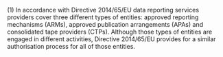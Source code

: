 (1) In accordance with Directive 2014/65/EU data reporting services providers cover three different types of entities: approved reporting mechanisms (ARMs), approved publication arrangements (APAs) and consolidated tape providers (CTPs). Although those types of entities are engaged in different activities, Directive 2014/65/EU provides for a similar authorisation process for all of those entities.